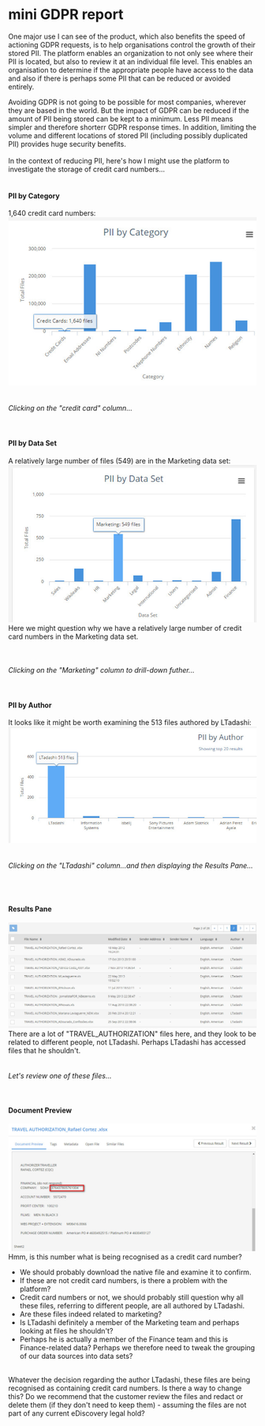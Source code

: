 # mini GDPR report

One major use I can see of the product, which also benefits the speed of actioning GDPR requests, is to help organisations  control the growth of their stored PII. The platform enables an organization to not only see where their PII is located, but also to review it at an individual file level. This enables an organisation to determine if the appropriate people have access to the data and also if there is perhaps some PII that can be reduced or avoided entirely.  
  
Avoiding GDPR is not going to be possible for most companies, wherever they are based in the world. But the impact of GDPR can be reduced if the amount of PII being stored can be kept to a minimum. Less  PII means simpler and therefore shorterr GDPR response times. In addition, limiting the volume and different locations of stored PII (including possibly duplicated PII) provides huge security benefits.
<br/>
<br/>
In the context of reducing PII, here's how I might use the platform to investigate the storage of credit card numbers...
<br/>
<br/>
#### PII by Category
1,640 credit card numbers:  
![1640 credit card numbers](images/1640_credit_cards.jpg)
<br/>  
<br/>
_Clicking on the "credit card" column..._  
<br/>
<br/>
#### PII by Data Set
A relatively large number of files (549) are in the Marketing data set:  
![549_marketing](images/549_marketing.jpg)   
Here we might question why we have a relatively large number of credit card numbers in the Marketing data set.  
<br/>  
<br/>
_Clicking on the "Marketing" column to drill-down futher..._  
<br/>
<br/>
#### PII by Author
It looks like it might be worth examining the 513 files authored by LTadashi:  
![513_LTadashi](images/513_LTadashi.jpg)  
<br/>
<br/>
_Clicking on the "LTadashi" column...and then displaying the Results Pane..._  
<br/>  
<br/>
#### Results Pane
![TRAVEL_AUTHORIZATION](images/TRAVEL_AUTHORIZATION.jpg)  
There are a lot of "TRAVEL_AUTHORIZATION" files here, and they look to be related to different people, not LTadashi. Perhaps LTadashi has accessed files that he shouldn't.  
<br/>
<br/>
_Let's review one of these files..._    
<br/>
<br/>
#### Document Preview
![Might_not_contain_credit_card_numbers](images/Might_not_contain_credit_card_numbers.jpg)  
Hmm, is this number what is being recognised as a credit card number? 
* We should probably download the native file and examine it to confirm. 
* If these are not credit card numbers, is there a problem with the platform? 
* Credit card numbers or not, we should probably still question why all these files, referring to different people, are all authored by LTadashi. 
* Are these files indeed related to marketing? 
* Is LTadashi definitely a member of the Marketing team and perhaps looking at files he shouldn't?
* Perhaps he is actually a member of the Finance team and this is Finance-related data? Perhaps we therefore need to tweak the grouping of our data sources into data sets?  
<br/>
Whatever the decision regarding the author LTadashi, these files are being recognised as containing credit card numbers. Is there a way to change this?  Do we recommend that the customer review the files and redact or delete them (if they don't need to keep them) - assuming the files are not part of any current eDiscovery legal hold? 
